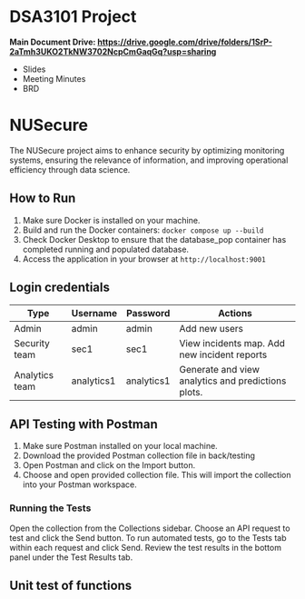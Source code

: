 # DSA3101 Project

**Main Document Drive: https://drive.google.com/drive/folders/1SrP-2aTmh3UKO2TkNW3702NcpCmGaqGq?usp=sharing**
- Slides
- Meeting Minutes
- BRD

# NUSecure

The NUSecure project aims to enhance security by optimizing monitoring systems, ensuring the relevance of information, and improving operational efficiency through data science.

## How to Run

1. Make sure Docker is installed on your machine.
2. Build and run the Docker containers: `docker compose up --build`
3. Check Docker Desktop to ensure that the database_pop container has completed running and populated database.
4. Access the application in your browser at `http://localhost:9001`

## Login credentials
Type | Username | Password | Actions
--- | --- | --- | ---
Admin | admin | admin | Add new users
Security team | sec1 | sec1 | View incidents map. Add new incident reports
Analytics team | analytics1 | analytics1 | Generate and view analytics and predictions plots.
 

## API Testing with Postman
1. Make sure Postman installed on your local machine.
2. Download the provided Postman collection file in back/testing
3. Open Postman and click on the Import button.
4. Choose and open provided collection file. This will import the collection into your Postman workspace.
### Running the Tests
Open the collection from the Collections sidebar.
Choose an API request to test and click the Send button.
To run automated tests, go to the Tests tab within each request and click Send.
Review the test results in the bottom panel under the Test Results tab.

## Unit test of functions



